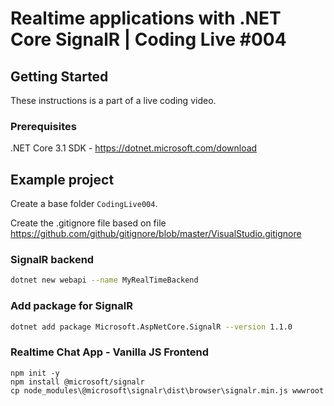 # Realtime applications with .NET Core SignalR | Coding Live #004

## Getting Started

These instructions is a part of a live coding video.

### Prerequisites

.NET Core 3.1 SDK - https://dotnet.microsoft.com/download

## Example project

Create a base folder `CodingLive004`.

Create the .gitignore file based on file https://github.com/github/gitignore/blob/master/VisualStudio.gitignore

### SignalR backend

```bash
dotnet new webapi --name MyRealTimeBackend
```

### Add package for SignalR

```bash
dotnet add package Microsoft.AspNetCore.SignalR --version 1.1.0
```

### Realtime Chat App - Vanilla JS Frontend

```
npm init -y
npm install @microsoft/signalr
cp node_modules\@microsoft\signalr\dist\browser\signalr.min.js wwwroot
```
